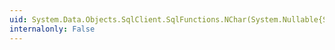 ```yaml
---
uid: System.Data.Objects.SqlClient.SqlFunctions.NChar(System.Nullable{System.Int32})
internalonly: False
---
```

